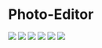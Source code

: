# Photo-Editor
![](https://github.com/quangtd95/Photo-Editor/blob/master/screenshots/intro1.png)
![](https://github.com/quangtd95/Photo-Editor/blob/master/screenshots/intro2.png)
![](https://github.com/quangtd95/Photo-Editor/blob/master/screenshots/intro3.png)
![](https://github.com/quangtd95/Photo-Editor/blob/master/screenshots/list_photo.png)
![](https://github.com/quangtd95/Photo-Editor/blob/master/screenshots/edit1.png)
![](https://github.com/quangtd95/Photo-Editor/blob/master/screenshots/edit2.png)
